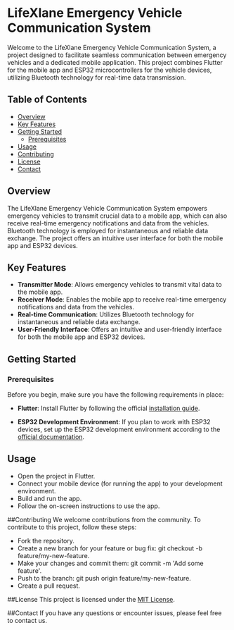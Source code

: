 # LifeXlane Emergency Vehicle Communication System

Welcome to the LifeXlane Emergency Vehicle Communication System, a project designed to facilitate seamless communication between emergency vehicles and a dedicated mobile application. This project combines Flutter for the mobile app and ESP32 microcontrollers for the vehicle devices, utilizing Bluetooth technology for real-time data transmission.

## Table of Contents

- [Overview](#overview)
- [Key Features](#key-features)
- [Getting Started](#getting-started)
  - [Prerequisites](#prerequisites)
- [Usage](#usage)
- [Contributing](#contributing)
- [License](#license)
- [Contact](#contact)

## Overview

The LifeXlane Emergency Vehicle Communication System empowers emergency vehicles to transmit crucial data to a mobile app, which can also receive real-time emergency notifications and data from the vehicles.
Bluetooth technology is employed for instantaneous and reliable data exchange. The project offers an intuitive user interface for both the mobile app and ESP32 devices.

## Key Features

- **Transmitter Mode**: Allows emergency vehicles to transmit vital data to the mobile app.
- **Receiver Mode**: Enables the mobile app to receive real-time emergency notifications and data from the vehicles.
- **Real-time Communication**: Utilizes Bluetooth technology for instantaneous and reliable data exchange.
- **User-Friendly Interface**: Offers an intuitive and user-friendly interface for both the mobile app and ESP32 devices.

## Getting Started

### Prerequisites

Before you begin, make sure you have the following requirements in place:

- **Flutter**: Install Flutter by following the official [installation guide](https://flutter.dev/docs/get-started/install).

- **ESP32 Development Environment**: If you plan to work with ESP32 devices, set up the ESP32 development environment according to the [official documentation](https://docs.espressif.com/projects/esp-idf/en/latest/esp32/get-started/index.html).

## Usage
- Open the project in Flutter.
- Connect your mobile device (for running the app) to your development environment.
- Build and run the app.
- Follow the on-screen instructions to use the app.

##Contributing
We welcome contributions from the community. To contribute to this project, follow these steps:

- Fork the repository.
- Create a new branch for your feature or bug fix: git checkout -b feature/my-new-feature.
- Make your changes and commit them: git commit -m 'Add some feature'.
- Push to the branch: git push origin feature/my-new-feature.
- Create a pull request.

##License
This project is licensed under the [MIT License](LICENSE).

##Contact
If you have any questions or encounter issues, please feel free to contact us.
